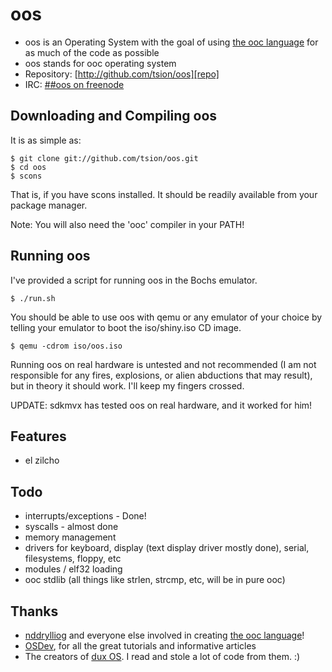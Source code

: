 
oos
===

* oos is an Operating System with the goal of using [the ooc language][ooc] for
  as much of the code as possible
* oos stands for ooc operating system
* Repository: [http://github.com/tsion/oos][repo]
* IRC: [##oos on freenode][irc]


Downloading and Compiling oos
-----------------------------

It is as simple as:

    $ git clone git://github.com/tsion/oos.git
    $ cd oos
    $ scons

That is, if you have scons installed. It should be readily available
from your package manager.

Note: You will also need the 'ooc' compiler in your PATH!


Running oos
-----------

I've provided a script for running oos in the Bochs emulator.

    $ ./run.sh

You should be able to use oos with qemu or any emulator of your choice
by telling your emulator to boot the iso/shiny.iso CD image.

    $ qemu -cdrom iso/oos.iso

Running oos on real hardware is untested and not recommended (I am not
responsible for any fires, explosions, or alien abductions that may
result), but in theory it should work. I'll keep my fingers crossed.

UPDATE: sdkmvx has tested oos on real hardware, and it worked for him!


Features
--------

* el zilcho


Todo
----

* interrupts/exceptions - Done!
* syscalls - almost done
* memory management
* drivers for keyboard, display (text display driver mostly done), serial, filesystems, floppy, etc
* modules / elf32 loading
* ooc stdlib (all things like strlen, strcmp, etc, will be in pure ooc)


Thanks
------

* [nddrylliog][ndd] and everyone else involved in creating [the ooc language][ooc]!
* [OSDev][osdev], for all the great tutorials and informative articles
* The creators of [dux OS][dux]. I read and stole a lot of code from them. :)


[repo]:  http://github.com/tsion/oos
[ooc]:   http://ooc-lang.org
[irc]:   irc://freenode.net/##oos
[ndd]:   http://github.com/nddrylliog
[osdev]: http://wiki.osdev.org/Main_Page
[dux]:   http://github.com/RockerMONO/dux

